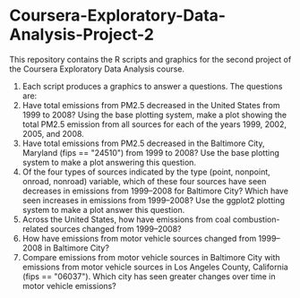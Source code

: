 # Coursera-Exploratory-Data-Analysis-Project-2

This repository contains the R scripts and graphics for the second project of the Coursera Exploratory Data Analysis course.

1. Each script produces a graphics to answer a questions. The questions are:
2. Have total emissions from PM2.5 decreased in the United States from 1999 to 2008? Using the base plotting system, make a plot showing the total PM2.5 emission from all sources for each of the years 1999, 2002, 2005, and 2008.
3. Have total emissions from PM2.5 decreased in the Baltimore City, Maryland (fips == "24510") from 1999 to 2008? Use the base plotting system to make a plot answering this question.
4. Of the four types of sources indicated by the type (point, nonpoint, onroad, nonroad) variable, which of these four sources have seen decreases in emissions from 1999–2008 for Baltimore City? Which have seen increases in emissions from 1999–2008? Use the ggplot2 plotting system to make a plot answer this question.
5. Across the United States, how have emissions from coal combustion-related sources changed from 1999–2008?
6. How have emissions from motor vehicle sources changed from 1999–2008 in Baltimore City?
7. Compare emissions from motor vehicle sources in Baltimore City with emissions from motor vehicle sources in Los Angeles County, California (fips == "06037"). Which city has seen greater changes over time in motor vehicle emissions?
 
